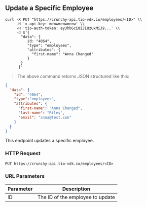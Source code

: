 ## Update a Specific Employee

```shell
curl -X PUT "https://crunchy-api.tio-vdk.io/employees/<ID>" \\
     -H 'x-api-key: meowmeowmeow' \\
     -H 'tio-auth-token: eyJhbGciOiJIUzUxMiJ9...' \\
     -d $'{
       "data": {
          id: "4064",
          "type": "employees",
          "attributes": {
            "first-name": "Anna Changed"
          }
       }
      }'
```

> The above command returns JSON structured like this:

```json
{
  "data": {
    "id": "4064",
    "type":"employees",
    "attributes": {
      "first-name": "Anna Changed",
      "last-name": "Riley",
      "email": "anna@test.com"
    }
  }
}
```

This endpoint updates a specific employee.

### HTTP Request

`PUT https://crunchy-api.tio-vdk.io/employees/<ID>`

### URL Parameters

Parameter | Description
--------- | -----------
ID | The ID of the employee to update